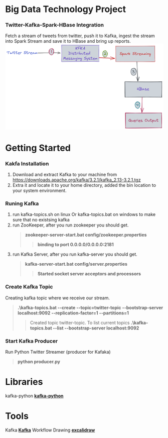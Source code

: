 # Big Data Technology Project 
### Twitter-Kafka-Spark-HBase Integration

Fetch a stream of tweets from twitter, push it to Kafka, ingest the stream into Spark Stream and save it to HBase and bring up reports.
![Workflow](./assets/workflow.png)
# Getting Started

### Kakfa Installation 

1. Download and extract Kafka to your machine from https://downloads.apache.org/kafka/3.2.1/kafka_2.13-3.2.1.tgz
2. Extra it and locate it to your home directory, added the bin location to your system environment.
### Runing Kafka
1. run kafka-topics.sh on linux Or kafka-topics.bat on windows to make sure that no existsing kafka
2. run ZooKeeper, after you run zookeeper you should get.  
   > **zookeeper-server-start.bat config/zookeeper.properties**
   > > **binding to port 0.0.0.0/0.0.0.0:2181**
3. run Kafka Server, after you run kafka-server you should get.
   > **kafka-server-start.bat config/server.properties**
   > > **Started socket server acceptors and processors**
### Create Kafka Topic
Creating kafka topic where we receive our stream.
   > **.\kafka-topics.bat --create --topic=twitter-topic --bootstrap-server localhost:9092 --replication-factor=1 --partitions=1**
   >> Created topic twitter-topic.
To list current topics
   > **.\kafka-topics.bat --list --bootstrap-server localhost:9092**

### Start Kafka Producer
Run Python Twitter Streamer (producer for Kafaka)
> **python producer.py**

# Libraries
kafka-python **[kafka-python](https://kafka-python.readthedocs.io/en/master/)** 

# Tools
Kafka **[Kafka](https://kafka.apache.org/quickstart)**
Workflow Drawing **[excalidraw](https://excalidraw.com/)**